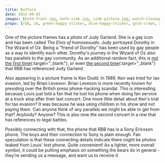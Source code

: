```yaml
---
title: Buffalo
date: 2015-09-03
images: [both-front.jpg, both-side.jpg, side-picture.jpg, watch-closeup.jpg, phone-closeup.jpg]
props: [rbb, sb, green-happy-sticker, blue-happy-sticker, gold-crown, silver-sparkly-crown, rainbow-is-my-favorite-color-shirt, pink-hello-kitty-chair, flower-lights, freddie-mustache, aviators, rainbow-hair-extensions, judy-garland, picture-frame, watch, groucho-marx-glasses, horse, harley-jacket, ken-dodd, sony-phone, leather-chaps, bondage-gear, studded-black-choker]
---
```

One of the picture frames has a photo of Judy Garland. She is a gay icon and has been called *The Elvis of homosexuals*. Judy portrayed Dorothy in The Wizard of Oz. Being a "friend of Dorothy" has been used by gay people as a way to identify each other. Dorothy's journey in the Wizard of Oz also has parallels to the gay community. As an additional random fact, this is [not the first time](http://100percentsassy.tumblr.com/post/94728937290/anchoredlou-bondagebear1d-its-all-coming){:target="_blank"}, or even [the second time](http://anchoredlou.tumblr.com/post/94696367164/bondagebear1d-of-course-i-love-you-no-i-havent){:target="_blank"} that RBB has referenced Judy Garland.

Also appearing in a picture frame is Ken Dodd. In 1989, Ken was tried for tax evasion, led by Brian Leveson. Brian Leveson is more recently known for presiding over the British press phone-hacking scandal. This is interesting because Louis just told a fan that he lost his phone when doing fan service at a truck stop after their last concert. One more little detail about Ken's trial for tax evasion? It was because he was using children in his show and not paying them. Can anyone think of any parallels we might be able to get from that? Anybody? Anyone? This is also now the second concert in a row that has references to legal battles.

Possibly connecting with that, the phone that RBB has is a Sony Ericsson phone. The boys and their connection to Sony is plain enough. Fan speculation is that these connecting details indicate there might be photos leaked from Louis' *lost* phone. Quite convenient! As a lighter, more overall symbol, it could be putting emphasis on something the bears do in general - they're sending us a message, and want us to receive it.